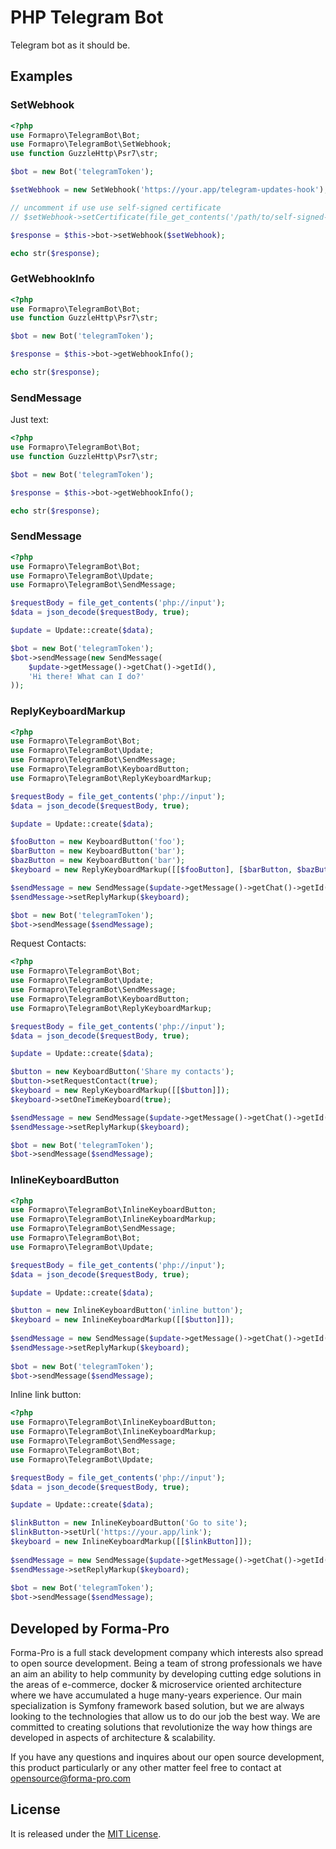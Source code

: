 # PHP Telegram Bot

Telegram bot as it should be.

## Examples

### SetWebhook

```php
<?php
use Formapro\TelegramBot\Bot;
use Formapro\TelegramBot\SetWebhook;
use function GuzzleHttp\Psr7\str;

$bot = new Bot('telegramToken');

$setWebhook = new SetWebhook('https://your.app/telegram-updates-hook');

// uncomment if use use self-signed certificate
// $setWebhook->setCertificate(file_get_contents('/path/to/self-signed-certifcate.pem'));

$response = $this->bot->setWebhook($setWebhook);

echo str($response);
```

### GetWebhookInfo

```php
<?php
use Formapro\TelegramBot\Bot;
use function GuzzleHttp\Psr7\str;

$bot = new Bot('telegramToken');

$response = $this->bot->getWebhookInfo();

echo str($response);
```

### SendMessage

Just text: 

```php
<?php
use Formapro\TelegramBot\Bot;
use function GuzzleHttp\Psr7\str;

$bot = new Bot('telegramToken');

$response = $this->bot->getWebhookInfo();

echo str($response);
```

### SendMessage

```php
<?php
use Formapro\TelegramBot\Bot;
use Formapro\TelegramBot\Update;
use Formapro\TelegramBot\SendMessage;

$requestBody = file_get_contents('php://input'); 
$data = json_decode($requestBody, true);

$update = Update::create($data);

$bot = new Bot('telegramToken');
$bot->sendMessage(new SendMessage(
    $update->getMessage()->getChat()->getId(),
    'Hi there! What can I do?'
));
```

### ReplyKeyboardMarkup

```php
<?php
use Formapro\TelegramBot\Bot;
use Formapro\TelegramBot\Update;
use Formapro\TelegramBot\SendMessage;
use Formapro\TelegramBot\KeyboardButton;
use Formapro\TelegramBot\ReplyKeyboardMarkup;

$requestBody = file_get_contents('php://input'); 
$data = json_decode($requestBody, true);

$update = Update::create($data);

$fooButton = new KeyboardButton('foo');
$barButton = new KeyboardButton('bar');
$bazButton = new KeyboardButton('bar');
$keyboard = new ReplyKeyboardMarkup([[$fooButton], [$barButton, $bazButton]]);

$sendMessage = new SendMessage($update->getMessage()->getChat()->getId(), 'Choose an option.');
$sendMessage->setReplyMarkup($keyboard);

$bot = new Bot('telegramToken');
$bot->sendMessage($sendMessage);
```

Request Contacts:

```php
<?php
use Formapro\TelegramBot\Bot;
use Formapro\TelegramBot\Update;
use Formapro\TelegramBot\SendMessage;
use Formapro\TelegramBot\KeyboardButton;
use Formapro\TelegramBot\ReplyKeyboardMarkup;

$requestBody = file_get_contents('php://input'); 
$data = json_decode($requestBody, true);

$update = Update::create($data);

$button = new KeyboardButton('Share my contacts');
$button->setRequestContact(true);
$keyboard = new ReplyKeyboardMarkup([[$button]]);
$keyboard->setOneTimeKeyboard(true);

$sendMessage = new SendMessage($update->getMessage()->getChat()->getId(), 'Please, share your contact info with us.');
$sendMessage->setReplyMarkup($keyboard);

$bot = new Bot('telegramToken');
$bot->sendMessage($sendMessage);
```

### InlineKeyboardButton

```php
<?php
use Formapro\TelegramBot\InlineKeyboardButton;
use Formapro\TelegramBot\InlineKeyboardMarkup;
use Formapro\TelegramBot\SendMessage;
use Formapro\TelegramBot\Bot;
use Formapro\TelegramBot\Update;

$requestBody = file_get_contents('php://input'); 
$data = json_decode($requestBody, true);

$update = Update::create($data);

$button = new InlineKeyboardButton('inline button');
$keyboard = new InlineKeyboardMarkup([[$button]]);
        
$sendMessage = new SendMessage($update->getMessage()->getChat()->getId(), 'Click on inline button.');
$sendMessage->setReplyMarkup($keyboard);
                
$bot = new Bot('telegramToken');
$bot->sendMessage($sendMessage);
```

Inline link button: 

```php
<?php
use Formapro\TelegramBot\InlineKeyboardButton;
use Formapro\TelegramBot\InlineKeyboardMarkup;
use Formapro\TelegramBot\SendMessage;
use Formapro\TelegramBot\Bot;
use Formapro\TelegramBot\Update;

$requestBody = file_get_contents('php://input'); 
$data = json_decode($requestBody, true);

$update = Update::create($data);

$linkButton = new InlineKeyboardButton('Go to site');
$linkButton->setUrl('https://your.app/link');
$keyboard = new InlineKeyboardMarkup([[$linkButton]]);
        
$sendMessage = new SendMessage($update->getMessage()->getChat()->getId(), 'Go to site');
$sendMessage->setReplyMarkup($keyboard);
                
$bot = new Bot('telegramToken');
$bot->sendMessage($sendMessage);
```

## Developed by Forma-Pro

Forma-Pro is a full stack development company which interests also spread to open source development. 
Being a team of strong professionals we have an aim an ability to help community by developing cutting edge solutions in the areas of e-commerce, docker & microservice oriented architecture where we have accumulated a huge many-years experience. 
Our main specialization is Symfony framework based solution, but we are always looking to the technologies that allow us to do our job the best way. We are committed to creating solutions that revolutionize the way how things are developed in aspects of architecture & scalability.

If you have any questions and inquires about our open source development, this product particularly or any other matter feel free to contact at opensource@forma-pro.com

## License

It is released under the [MIT License](LICENSE).
